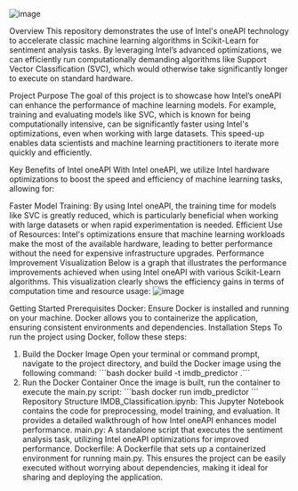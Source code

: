 ![image](https://github.com/user-attachments/assets/f4bea3b5-25a7-4065-bb9a-b40574d777a3)

Overview
This repository demonstrates the use of Intel's oneAPI technology to accelerate classic machine learning algorithms in Scikit-Learn for sentiment analysis tasks. By leveraging Intel’s advanced optimizations, we can efficiently run computationally demanding algorithms like Support Vector Classification (SVC), which would otherwise take significantly longer to execute on standard hardware.

Project Purpose
The goal of this project is to showcase how Intel’s oneAPI can enhance the performance of machine learning models. For example, training and evaluating models like SVC, which is known for being computationally intensive, can be significantly faster using Intel's optimizations, even when working with large datasets. This speed-up enables data scientists and machine learning practitioners to iterate more quickly and efficiently.

Key Benefits of Intel oneAPI
With Intel oneAPI, we utilize Intel hardware optimizations to boost the speed and efficiency of machine learning tasks, allowing for:

Faster Model Training: By using Intel oneAPI, the training time for models like SVC is greatly reduced, which is particularly beneficial when working with large datasets or when rapid experimentation is needed.
Efficient Use of Resources: Intel's optimizations ensure that machine learning workloads make the most of the available hardware, leading to better performance without the need for expensive infrastructure upgrades.
Performance Improvement Visualization
Below is a graph that illustrates the performance improvements achieved when using Intel oneAPI with various Scikit-Learn algorithms. This visualization clearly shows the efficiency gains in terms of computation time and resource usage:
![image](https://github.com/user-attachments/assets/802497c2-7408-425c-a205-d2f2a0b6316b)

Getting Started
Prerequisites
Docker: Ensure Docker is installed and running on your machine. Docker allows you to containerize the application, ensuring consistent environments and dependencies.
Installation Steps
To run the project using Docker, follow these steps:

1. Build the Docker Image
Open your terminal or command prompt, navigate to the project directory, and build the Docker image using the following command:
´´´bash
docker build -t imdb_predictor .´´´
2. Run the Docker Container
Once the image is built, run the container to execute the main.py script:
´´´bash
docker run imdb_predictor
´´´
Repository Structure
IMDB_Classification.ipynb: This Jupyter Notebook contains the code for preprocessing, model training, and evaluation. It provides a detailed walkthrough of how Intel oneAPI enhances model performance.
main.py: A standalone script that executes the sentiment analysis task, utilizing Intel oneAPI optimizations for improved performance.
Dockerfile: A Dockerfile that sets up a containerized environment for running main.py. This ensures the project can be easily executed without worrying about dependencies, making it ideal for sharing and deploying the application.

